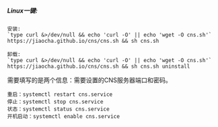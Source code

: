 ##### Linux一键:  
~~~~~
安装:
`type curl &>/dev/null && echo 'curl -O' || echo 'wget -O cns.sh'` https://jiaocha.github.io/cns/cns.sh && sh cns.sh

卸载:
`type curl &>/dev/null && echo 'curl -O' || echo 'wget -O cns.sh'` https://jiaocha.github.io/cns/cns.sh && sh cns.sh uninstall  
~~~~~

需要填写的是两个信息：需要设置的CNS服务器端口和密码。
~~~~~
重启：systemctl restart cns.service
停止：systemctl stop cns.service
状态：systemctl status cns.service
开机启动：systemctl enable cns.service
~~~~~
